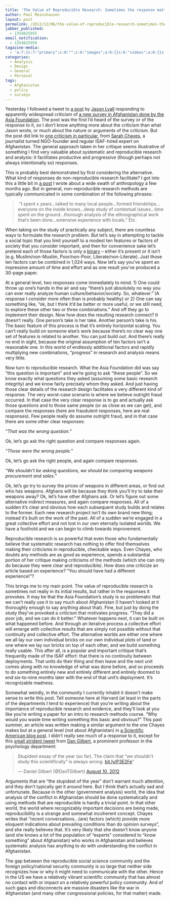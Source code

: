 ```yaml
---
title: 'The Value of Reproducible Research: Sometimes the response matters more than the results'
author: Paul Meinshausen
layout: post
permalink: /2012/12/06/the-value-of-reproducible-research-sometimes-the-response-matters-more-than-the-results/
jabber_published:
  - 1354825955
email_notification:
  - 1354825959
tagazine-media:
  - 'a:7:{s:7:"primary";s:0:"";s:6:"images";a:0:{}s:6:"videos";a:0:{}s:11:"image_count";i:0;s:6:"author";s:8:"20544712";s:7:"blog_id";s:8:"32115977";s:9:"mod_stamp";s:19:"2012-12-06 20:35:43";}'
categories:
  - Analysis
  - Design
  - General
  - Personal
tags:
  - Afghanistan
  - policy
  - surveys
---
```

Yesterday I followed a tweet to [a post][1] by [Jason Lyall][2] responding to apparently widespread criticism of [a new survey in Afghanistan done by the Asia Foundation][3]. The post was the first I&#8217;d heard of the survey or of the response to it, so I don’t know anything more about the criticism than what Jason wrote, or much about the nature or arguments of the criticism. But the post did link to [one criticism in particular][4], from [Sarah Chayes][5], a journalist turned NGO-founder and regular ISAF-hired expert on Afghanistan. The general approach taken in her critique seems illustrative of something I find very valuable about systematic and reproducible research and analysis: it facilitates productive and progressive (though perhaps not always intentionally so) responses.<!--more-->

This is probably best demonstrated by first considering the alternative. What kind of responses do non-reproducible research facilitate? I got into this a little bit in [a post][6] I wrote about a wide swath of anthropology a few months ago. But in general, non-reproducible research methods are typically communicated in some combination of the following phrases:

>  &#8221;I spent x years&#8230;talked to many local people&#8230;formed friendships&#8230;everyone on the inside knows&#8230;deep study of contextual issues&#8230;time spent on the ground&#8230;thorough analysis of the ethnographical work that&#8217;s been done&#8230;extensive experience with locals.&#8221; Etc.

When taking on the study of practically any subject, there are countless ways to formulate the research problem. But let’s say in attempting to tackle a social topic that you limit yourself to a modest ten features or factors of society that you consider important, and then for convenience sake let&#8217;s pretend each of those factors is only a [binary][7] – either it&#8217;s present or it isn&#8217;t (e.g. Muslim/non-Muslim, Poor/non-Poor, Literate/non-Literate). Just those ten factors can be combined in 1,024 ways. Now let’s say you&#8217;ve spent an impressive amount of time and effort and as one result you&#8217;ve produced a 30-page paper.

At a general level, two responses come immediately to mind: 1) One could throw up one’s hands in the air and say &#8220;there&#8217;s just absolutely no way you can ever really analyze human culture/behavior/society. So, whatever.&#8221; (A response I consider more often than is probably healthy) or 2) One can say something like, &#8220;ok, but I think it&#8217;d be better or more useful, or we still need, to explore these other two or three combinations.&#8221; And off they go to implement their design. Now how does the resulting research connect? It doesn&#8217;t really. One person’s take is her take. Another person’s take is his. The basic feature of this process is that it&#8217;s entirely horizontal scaling. You can&#8217;t really build *on* someone else&#8217;s work because there’s no clear way one set of features is related to another. You can just build *out*. And there&#8217;s really no end in sight, because the original assumption of ten factors isn&#8217;t a reasonable one. In this world of endlessly additional factors and rapidly multiplying new combinations, &#8220;progress&#8221; in research and analysis means very little.

Now turn to reproducible research. What the Asia Foundation did was say &#8220;this question is important&#8221; and we&#8217;re going to ask &#8220;these people&#8221;. So we know exactly what questions they asked (assuming some basic research integrity) and we know fairly precisely whom they asked. And just having those clear details of the research design facilitates a very different kind of response. The very worst-case scenario is where we believe outright fraud occurred. In that case the very clear response is to go and actually ask those questions and to those same people (or as close as we can get), and compare the responses (here are fraudulent responses, here are real responses). Few people really do assume outright fraud, and in that case there are some other clear responses:

*“That was the wrong question.”*

Ok, let&#8217;s go ask the right question and compare responses again.

*“Those were the wrong people.”*

Ok, let&#8217;s go ask the right people, and again compare responses.

*“We shouldn&#8217;t be asking questions, we should be comparing weapons procurement and sales.”*

Ok, let&#8217;s go try to survey the prices of weapons in different areas, or find out who has weapons. Afghans will lie because they think you&#8217;ll try to take their weapons away? Ok, let&#8217;s have other Afghans ask. Or let&#8217;s figure out some alternative indirect measures, and again compare responses. All of a sudden it&#8217;s clear and obvious how each subsequent study builds and relates to the former. Each new research project isn’t its own brand new thing; instead it’s built on the work of the past. All of a sudden we&#8217;re engaged in a great collective effort and not lost in our own eternally isolated worlds. We have a foothold and we can begin to climb towards improvement.

Reproducible research is so powerful that even those who fundamentally believe that systematic research has nothing to offer find themselves making their criticisms in reproducible, checkable ways. Even Chayes, who doubts any methods are as good as experience, spends a substantial portion of her critique making criticisms of the methods (which she can only do because they were clear and reproducible). How does one criticize an article based on experience? “You should have had a different experience!”?

This brings me to my main point. The value of reproducible research is sometimes not really in its initial results, but rather in the responses it provokes. It may be that the Asia Foundation&#8217;s study is so problematic that we can&#8217;t really use it to say much about Afghanistan (I haven’t looked at it thoroughly enough to say anything about that). Fine, but just by doing the study they&#8217;ve provoked a criticism that motivates progress. “They did a poor job, and we can do it better.” Whatever happens next, it can be built on what happened before. And through an iterative process a collective effort will emerge with collective results that are simply not possible without that continuity and collective effort. The alternative worlds are either one where we all lay our own individual bricks on our own individual plots of land or one where we lay our bricks on top of each other, and we build something really usable. This after all, is a popular and important critique that’s frequently made of the ISAF effort: that there is no continuity between deployments. That units do their thing and then leave and the next unit comes along with no knowledge of what was done before, and so proceeds to do something entirely new and entirely different and entirely doomed to end six-to-nine months later with the end of that unit&#8217;s deployment. It’s recognizable madness.

Somewhat weirdly, in the community I currently inhabit it doesn&#8217;t make sense to write this post. Tell someone here at Harvard (at least in the parts of the departments I tend to experience) that you&#8217;re writing about the importance of reproducible research and evidence, and they&#8217;ll look at you like you&#8217;re writing a paper for an intro to research methods course. &#8220;Why would you waste time writing something this basic and obvious?&#8221; This past summer, an article was written making a similar argument to the one Chayes makes but at a general level (not about Afghanistan) in [a Scientific American blog post][8]. I didn&#8217;t really see much of a response to it, except for this [small strident tweet][9] from [Dan Gilbert][10], a prominent professor in the psychology department:

<blockquote class="twitter-tweet tw-align-center">
  <p>
    Stupidest essay of the year (so far). The claim that &#8220;we shouldn&#8217;t study this scientifically&#8221; is always wrong. <a title="http://bit.ly/P3E2Fe" href="http://t.co/gBTCoS0S">bit.ly/P3E2Fe</a>”
  </p>
  
  <p>
    — Daniel Gilbert (@DanTGilbert) <a href="https://twitter.com/DanTGilbert/status/233971440590934018">August 10, 2012</a>
  </p>
</blockquote>

Arguments that are “the stupidest of the year” don&#8217;t warrant much attention, and they don&#8217;t typically get it around here. But I think that&#8217;s actually sad and unfortunate. Because in the other (government analysis) world, the idea that analysis of the conflict in Afghanistan should be done systematically and using methods that are reproducible is hardly a trivial point. In that other world, the world where recognizably important decisions are being made, reproducibility is a strange and somewhat incoherent concept. Chayes writes that &#8220;recent conversations&#8230;(are) factors (which) provide more eloquent indications about prevailing conditions than do opinion surveys&#8221;, and she really believes that. It&#8217;s very likely that she doesn&#8217;t know anyone (and she knows a lot of the population of “experts” considered to &#8220;know something&#8221; about Afghanistan) who works in Afghanistan and believes systematic analysis has anything to do with understanding the conflict in Afghanistan.

The gap between the reproducible social science community and the foreign policy/national security community is so large that neither side recognizes how or why it might need to communicate with the other. Hence in the US we have a relatively vibrant scientific community that has almost no contact with or impact on a relatively powerful policy community. And of such gaps and disconnects are massive disasters like the war in Afghanistan (and many other congressional policies, for that matter) made.

 [1]: http://themonkeycage.org/blog/2012/12/05/surveys-in-conflict-settings/
 [2]: http://pantheon.yale.edu/~jml27/YaleWebsite/Intro.html
 [3]: http://asiafoundation.org/country/afghanistan/2012-poll.php
 [4]: http://carnegieendowment.org/2012/12/03/in-afghanistan-it-s-not-all-in-numbers/epjw
 [5]: http://carnegieendowment.org/experts/?fa=expert_view&expert_id=712
 [6]: http://houseofstones.wordpress.com/2012/09/06/why-should-we-believe-you-anthropology-and-public-interest/
 [7]: http://en.wikipedia.org/wiki/Binary
 [8]: http://blogs.scientificamerican.com/literally-psyched/2012/08/10/humanities-arent-a-science-stop-treating-them-like-one/
 [9]: https://twitter.com/DanTGilbert/status/233971440590934018
 [10]: http://www.wjh.harvard.edu/~dtg/gilbert.htm